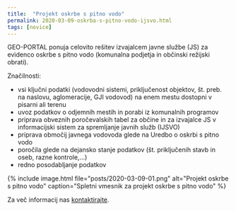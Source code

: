 ```yaml
---
title:  "Projekt oskrbe s pitno vodo"
permalink: 2020-03-09-oskrba-s-pitno-vodo-ijsvo.html
tags: [novice]
---
```


GEO-PORTAL ponuja celovito rešitev izvajalcem javne službe (JS) za evidenco oskrbe s pitno vodo (komunalna podjetja in občinski režijski obrati).

Značilnosti:
- vsi ključni podatki (vodovodni sistemi, priključenost objektov, št. preb. na naslovu, aglomeracije, GJI vodovod) na enem mestu dostopni v pisarni ali terenu
- uvoz podatkov o odjemnih mestih in porabi iz komunalnih programov
- priprava obveznih poročevalskih tabel za občine in za izvajalce JS v informacijski sistem za spremljanje javnih služb (IJSVO)
- priprava območij javnega vodovoda glede na Uredbo o oskrbi s pitno vodo
- poročila glede na dejansko stanje podatkov (št. priključenih stavb in oseb, razne kontrole,...)
- redno posodabljanje podatkov

{% include image.html file="posts/2020-03-09-01.png" alt="Projekt oskrbe s pitno vodo" caption="Spletni vmesnik za projekt oskrbe s pitno vodo" %}

Za več informacij nas [kontaktirajte](podpora.html).
